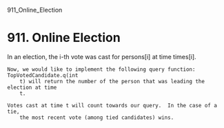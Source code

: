 911_Online_Election
# 911. Online Election

In an election, the i-th vote was cast for persons[i] at time
        times[i].

    Now, we would like to implement the following query function: TopVotedCandidate.q(int
        t) will return the number of the person that was leading the election at time
        t.  

    Votes cast at time t will count towards our query.  In the case of a tie,
        the most recent vote (among tied candidates) wins.